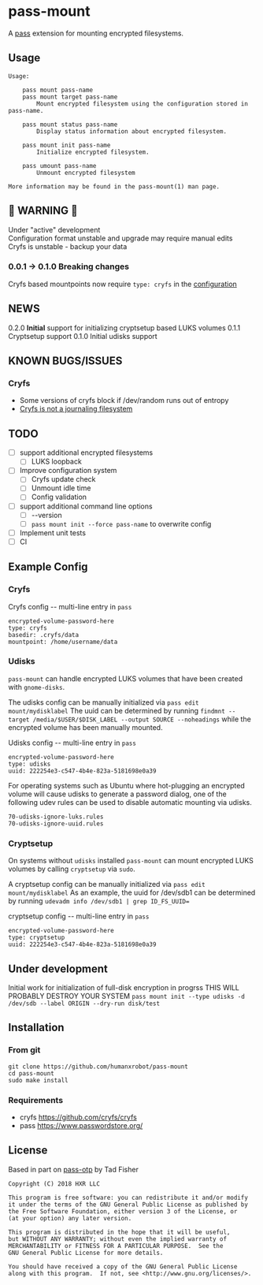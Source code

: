 # pass-mount

A [pass](https://www.passwordstore.org/) extension for mounting encrypted
filesystems.

## Usage

```
Usage:

    pass mount pass-name
    pass mount target pass-name
        Mount encrypted filesystem using the configuration stored in pass-name.

    pass mount status pass-name
        Display status information about encrypted filesystem.

    pass mount init pass-name
        Initialize encrypted filesystem.

    pass umount pass-name
        Unmount encrypted filesystem

More information may be found in the pass-mount(1) man page.
```

## :rotating_light: WARNING :rotating_light:
Under "active" development  
Configuration format unstable and upgrade may require manual edits  
Cryfs is unstable - backup your data  

### 0.0.1 -> 0.1.0 Breaking changes
Cryfs based mountpoints now require `type: cryfs` in the [configuration](#example-config)

## NEWS
0.2.0
  **Initial** support for initializing cryptsetup based LUKS volumes
0.1.1
  Cryptsetup support
0.1.0
  Initial udisks support

## KNOWN BUGS/ISSUES
### Cryfs
- Some versions of cryfs block if /dev/random runs out of entropy
- [Cryfs is not a journaling filesystem](https://github.com/cryfs/cryfs/issues/209)

## TODO
- [ ] support additional encrypted filesystems
  - [ ] LUKS loopback
- [ ] Improve configuration system
  - [ ] Cryfs update check
  - [ ] Unmount idle time
  - [ ] Config validation
- [ ] support additional command line options
  - [ ] --version
  - [ ] `pass mount init --force pass-name` to overwrite config
- [ ] Implement unit tests
- [ ] CI

## Example Config
### Cryfs
Cryfs config -- multi-line entry in `pass`
```
encrypted-volume-password-here
type: cryfs
basedir: .cryfs/data
mountpoint: /home/username/data
```

### Udisks
`pass-mount` can handle encrypted LUKS volumes that have been created with `gnome-disks`.

The udisks config can be manually initialized via
`pass edit mount/mydisklabel`
The uuid can be determined by running
`findmnt --target /media/$USER/$DISK_LABEL --output SOURCE --noheadings`
while the encrypted volume has been manually mounted.

Udisks config -- multi-line entry in `pass`
```
encrypted-volume-password-here
type: udisks
uuid: 222254e3-c547-4b4e-823a-5181698e0a39
```

For operating systems such as Ubuntu where hot-plugging an encrypted volume will cause udisks to generate a password dialog, one of the following udev rules can be used to disable automatic mounting via udisks.
```
70-udisks-ignore-luks.rules
70-udisks-ignore-uuid.rules
```

### Cryptsetup
On systems without `udisks` installed `pass-mount` can mount encrypted LUKS volumes by calling `cryptsetup` via `sudo`.

A cryptsetup config can be manually initialized via
`pass edit mount/mydisklabel`
As an example, the uuid for /dev/sdb1 can be determined by running
`udevadm info /dev/sdb1 | grep ID_FS_UUID=`

cryptsetup config -- multi-line entry in `pass`
```
encrypted-volume-password-here
type: cryptsetup
uuid: 222254e3-c547-4b4e-823a-5181698e0a39
```

## Under development
Initial work for initialization of full-disk encryption in progrss
THIS WILL PROBABLY DESTROY YOUR SYSTEM
`pass mount init --type udisks -d /dev/sdb --label ORIGIN --dry-run disk/test`

## Installation

### From git

```
git clone https://github.com/humanxrobot/pass-mount
cd pass-mount
sudo make install
```

### Requirements
- cryfs
  https://github.com/cryfs/cryfs
- pass
  https://www.passwordstore.org/

## License
Based in part on [pass-otp](https://github.com/tadfisher/pass-otp/) by Tad Fisher

```
Copyright (C) 2018 HXR LLC

This program is free software: you can redistribute it and/or modify
it under the terms of the GNU General Public License as published by
the Free Software Foundation, either version 3 of the License, or
(at your option) any later version.

This program is distributed in the hope that it will be useful,
but WITHOUT ANY WARRANTY; without even the implied warranty of
MERCHANTABILITY or FITNESS FOR A PARTICULAR PURPOSE.  See the
GNU General Public License for more details.

You should have received a copy of the GNU General Public License
along with this program.  If not, see <http://www.gnu.org/licenses/>.
```
